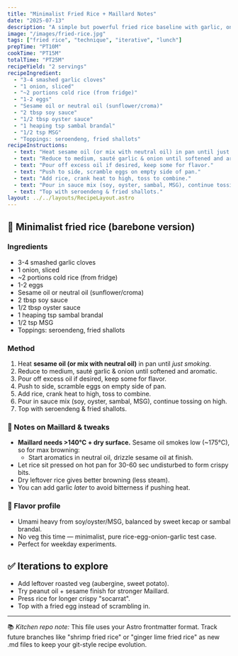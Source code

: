 ```yaml
---
title: "Minimalist Fried Rice + Maillard Notes"
date: "2025-07-13"
description: "A simple but powerful fried rice baseline with garlic, onion, egg and pantry staples, plus key technique notes on Maillard for your Astro kitchen site."
image: "/images/fried-rice.jpg"
tags: ["fried rice", "technique", "iterative", "lunch"]
prepTime: "PT10M"
cookTime: "PT15M"
totalTime: "PT25M"
recipeYield: "2 servings"
recipeIngredient:
  - "3-4 smashed garlic cloves"
  - "1 onion, sliced"
  - "~2 portions cold rice (from fridge)"
  - "1-2 eggs"
  - "Sesame oil or neutral oil (sunflower/croma)"
  - "2 tbsp soy sauce"
  - "1/2 tbsp oyster sauce"
  - "1 heaping tsp sambal brandal"
  - "1/2 tsp MSG"
  - "Toppings: seroendeng, fried shallots"
recipeInstructions:
  - text: "Heat sesame oil (or mix with neutral oil) in pan until just smoking."
  - text: "Reduce to medium, sauté garlic & onion until softened and aromatic."
  - text: "Pour off excess oil if desired, keep some for flavor."
  - text: "Push to side, scramble eggs on empty side of pan."
  - text: "Add rice, crank heat to high, toss to combine."
  - text: "Pour in sauce mix (soy, oyster, sambal, MSG), continue tossing on high."
  - text: "Top with seroendeng & fried shallots."
layout: ../../layouts/RecipeLayout.astro
---
```


## 🍳 Minimalist fried rice (barebone version)

### Ingredients
- 3-4 smashed garlic cloves
- 1 onion, sliced
- ~2 portions cold rice (from fridge)
- 1-2 eggs
- Sesame oil or neutral oil (sunflower/croma)
- 2 tbsp soy sauce
- 1/2 tbsp oyster sauce
- 1 heaping tsp sambal brandal
- 1/2 tsp MSG
- Toppings: seroendeng, fried shallots

### Method
1. Heat **sesame oil (or mix with neutral oil)** in pan until *just smoking*.
2. Reduce to medium, sauté garlic & onion until softened and aromatic.
3. Pour off excess oil if desired, keep some for flavor.
4. Push to side, scramble eggs on empty side of pan.
5. Add rice, crank heat to high, toss to combine.
6. Pour in sauce mix (soy, oyster, sambal, MSG), continue tossing on high.
7. Top with seroendeng & fried shallots.

### 📝 Notes on Maillard & tweaks
- **Maillard needs >140°C + dry surface.** Sesame oil smokes low (~175°C), so for max browning:
  - Start aromatics in neutral oil, drizzle sesame oil at finish.
- Let rice sit pressed on hot pan for 30-60 sec undisturbed to form crispy bits.
- Dry leftover rice gives better browning (less steam).
- You can add garlic *later* to avoid bitterness if pushing heat.

### 🍛 Flavor profile
- Umami heavy from soy/oyster/MSG, balanced by sweet kecap or sambal brandal.
- No veg this time — minimalist, pure rice-egg-onion-garlic test case.
- Perfect for weekday experiments.

## ✅ Iterations to explore
- Add leftover roasted veg (aubergine, sweet potato).
- Try peanut oil + sesame finish for stronger Maillard.
- Press rice for longer crispy "socarrat".
- Top with a fried egg instead of scrambling in.

---
📚 *Kitchen repo note:* This file uses your Astro frontmatter format. Track future branches like "shrimp fried rice" or "ginger lime fried rice" as new .md files to keep your git-style recipe evolution.